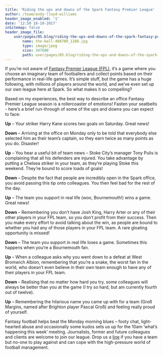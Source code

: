 ```yaml
---
title: 'Riding the ups and downs of the Spark Fantasy Premier League'
author: /team/andy-lloyd-williams
header_image_enabled: '1'
date: '12:50 18-10-2017'
inSitemap: false
header_image_file:
    user/pages/05.blog/riding-the-ups-and-downs-of-the-spark-fantasy-premier-league/the-ball-488700_1280.jpg:
        name: the-ball-488700_1280.jpg
        type: image/jpeg
        size: 347600
        path: user/pages/05.blog/riding-the-ups-and-downs-of-the-spark-fantasy-premier-league/the-ball-488700_1280.jpg
---
```


If you’re not aware of [Fantasy Premier League (FPL)](https://fantasy.premierleague.com/), it’s a game where you choose an imaginary team of footballers and collect points based on their performance in real-life games. It’s simple stuff, but the game has a huge following, with millions of players around the world, and we’ve even set up our own league here at Spark. So what makes it so compelling? 

Based on my experiences, the best way to describe an office Fantasy Premier League season is a rollercoaster of emotions! Fasten your seatbelts - here’s a brief run-through of some of the ups and downs you can expect to face:

**Up** – Your striker Harry Kane scores two goals on Saturday. Great news! 

**Down** – Arriving at the office on Monday only to be told that everybody else selected him as their team’s captain, so they earn twice as many points as you do. Disaster!

**Up** – You hear a useful bit of team news – Stoke City’s manager Tony Pulis is complaining that all his defenders are injured. You take advantage by putting a Chelsea striker in your team, as they’re playing Stoke this weekend. They’re bound to score loads of goals!

**Down** – Despite the fact that people are incredibly open in the Spark office, you avoid passing this tip onto colleagues. You then feel bad for the rest of the day.

**Up** – The team you support in real life (woo, Bournemouth!) wins a game. Great news! 

**Down** – Remembering you don’t have Josh King, Harry Arter or any of their other players in your FPL team, so you don’t profit from their success. Then you make every effort to avoid talking about the win, as people are bound to whether you had any of those players in your FPL team. A rare gloating opportunity is missed! 

**Down** – The team you support in real life loses a game. Sometimes this happens when you’re a Bournemouth fan.

**Up** – When a colleague asks why you went down to a defeat at West Bromwich Albion, remembering that you’re a snake, the worst fan in the world, who doesn’t even believe in their own team enough to have any of their players in your FPL team. 

**Down** – Realising that no matter how hard you try, some colleagues will always be better than you at the game (I try so hard, but am currently fourth out of twelve).

**Up** – Remembering the hilarious name you came up with for a team (Groß Margins, named after Brighton player Pascal Groß) and feeling really proud of yourself.

Fantasy football helps beat the Monday morning blues – footy chat, light-hearted abuse and occasionally some kudos sets us up for the 10am ‘what’s happening this week’ meeting. Journalists, former and future colleagues and clients are welcome to join our league. Drop us a [line](mailto:hello@sparkcomms.co.uk) if you have a team but no-one to play against and can cope with the high-pressure world of football management.  


